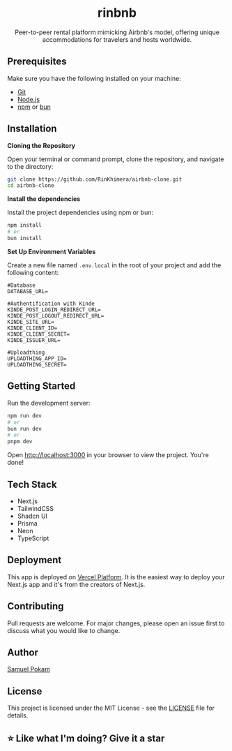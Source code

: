 <h1 align="center">rinbnb</h1>

<div align="center">
Peer-to-peer rental platform mimicking Airbnb's model, offering unique accommodations for travelers and hosts worldwide.
</div>

## Prerequisites

Make sure you have the following installed on your machine:

- [Git](https://git-scm.com/)
- [Node.js](https://nodejs.org/en)
- [npm](https://www.npmjs.com/) or [bun](https://bun.sh/)

## Installation

**Cloning the Repository**

Open your terminal or command prompt, clone the repository, and navigate to the directory:

```bash
git clone https://github.com/RinKhimera/airbnb-clone.git
cd airbnb-clone
```

**Install the dependencies**

Install the project dependencies using npm or bun:

```bash
npm install
# or
bun install
```

**Set Up Environment Variables**

Create a new file named `.env.local` in the root of your project and add the following content:

```env
#Database
DATABASE_URL=

#Authentification with Kinde
KINDE_POST_LOGIN_REDIRECT_URL=
KINDE_POST_LOGOUT_REDIRECT_URL=
KINDE_SITE_URL=
KINDE_CLIENT_ID=
KINDE_CLIENT_SECRET=
KINDE_ISSUER_URL=

#Uploadthing
UPLOADTHING_APP_ID=
UPLOADTHING_SECRET=
```

## Getting Started

Run the development server:

```bash
npm run dev
# or
bun run dev
# or
pnpm dev
```

Open [http://localhost:3000](http://localhost:3000) in your browser to view the project. You're done!

## Tech Stack

- Next.js
- TailwindCSS
- Shadcn UI
- Prisma
- Neon
- TypeScript

## Deployment

This app is deployed on [Vercel Platform](https://vercel.com). It is the easiest way to deploy your Next.js app and it's from the creators of Next.js.

## Contributing

Pull requests are welcome. For major changes, please open an issue first to discuss what you would like to change.

## Author

[Samuel Pokam](https://github.com/RinKhimera)

## License

This project is licensed under the MIT License - see the [LICENSE](LICENSE) file for details.

## ⭐ Like what I'm doing? Give it a star
